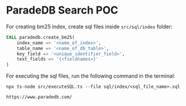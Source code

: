 # ParadeDB Search POC

For creating bm25 index, create sql files inside `src/sql/index` folder:

```sql
CALL paradedb.create_bm25(
    index_name => '<name_of_index>',
    table_name => '<name_of_db_table>',
    key_field => '<unique_identifier_field>',
    text_fields => '{<fieldnames>}'
)
```

For executing the sql files, run the following command in the terminal:

` npx ts-node src/executeSQL.ts --file sql/index/<sql_file_name>.sql `

`https://www.paradedb.com/`
